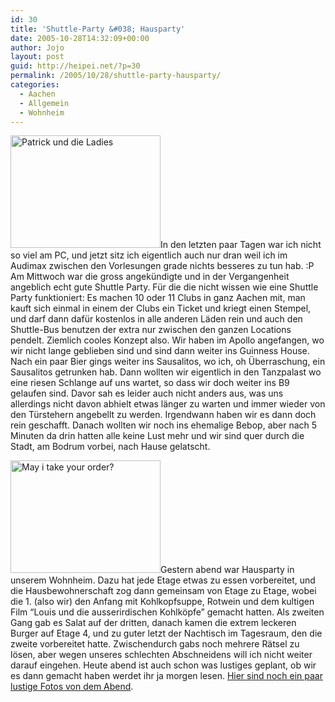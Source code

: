 ```yaml
---
id: 30
title: 'Shuttle-Party &#038; Hausparty'
date: 2005-10-28T14:32:09+00:00
author: Jojo
layout: post
guid: http://heipei.net/?p=30
permalink: /2005/10/28/shuttle-party-hausparty/
categories:
  - Aachen
  - Allgemein
  - Wohnheim
---
```

[<img data-echo="https://static.flickr.com/30/56851607_24e3043af9_m.jpg" width="240" height="180" alt="Patrick und die Ladies" class="alignleft" />](http://flickr.com/photos/heipei/tags/shuttle/ "Photo Sharing")In den letzten paar Tagen war ich nicht so viel am PC, und jetzt sitz ich eigentlich auch nur dran weil ich im Audimax zwischen den Vorlesungen grade nichts besseres zu tun hab. :P Am Mittwoch war die gross angekündigte und in der Vergangenheit angeblich echt gute Shuttle Party. Für die die nicht wissen wie eine Shuttle Party funktioniert: Es machen 10 oder 11 Clubs in ganz Aachen mit, man kauft sich einmal in einem der Clubs ein Ticket und kriegt einen Stempel, und darf dann dafür kostenlos in alle anderen Läden rein und auch den Shuttle-Bus benutzen der extra nur zwischen den ganzen Locations pendelt. Ziemlich cooles Konzept also. Wir haben im Apollo angefangen, wo wir nicht lange geblieben sind und sind dann weiter ins Guinness House. Nach ein paar Bier gings weiter ins Sausalitos, wo ich, oh Überraschung, ein Sausalitos getrunken hab. Dann wollten wir eigentlich in den Tanzpalast wo eine riesen Schlange auf uns wartet, so dass wir doch weiter ins B9 gelaufen sind. Davor sah es leider auch nicht anders aus, was uns allerdings nicht davon abhielt etwas länger zu warten und immer wieder von den Türstehern angebellt zu werden. Irgendwann haben wir es dann doch rein geschafft. Danach wollten wir noch ins ehemalige Bebop, aber nach 5 Minuten da drin hatten alle keine Lust mehr und wir sind quer durch die Stadt, am Bodrum vorbei, nach Hause gelatscht.
  
[<img data-echo="https://static.flickr.com/27/56851768_e41e5a198a_m.jpg" width="240" height="180" alt="May i take your order?"  class="alignleft" />](http://flickr.com/photos/heipei/archives/date-taken/2005/10/27/detail/ "Photo Sharing")Gestern abend war Hausparty in unserem Wohnheim. Dazu hat jede Etage etwas zu essen vorbereitet, und die Hausbewohnerschaft zog dann gemeinsam von Etage zu Etage, wobei die 1. (also wir) den Anfang mit Kohlkopfsuppe, Rotwein und dem kultigen Film &#8220;Louis und die ausserirdischen Kohlköpfe&#8221; gemacht hatten. Als zweiten Gang gab es Salat auf der dritten, danach kamen die extrem leckeren Burger auf Etage 4, und zu guter letzt der Nachtisch im Tagesraum, den die zweite vorbereitet hatte. Zwischendurch gabs noch mehrere Rätsel zu lösen, aber wegen unseres schlechten Abschneidens will ich nicht weiter darauf eingehen. Heute abend ist auch schon was lustiges geplant, ob wir es dann gemacht haben werdet ihr ja morgen lesen. [Hier sind noch ein paar lustige Fotos von dem Abend](http://flickr.com/photos/heipei/archives/date-taken/2005/10/27/detail/).
